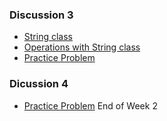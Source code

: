 ### Discussion 3

- [String class](https://github.com/nikunjsanghai/Introduction_to_Programming_Cplusplus/blob/main/Week2/strings_in_c%2B%2B.md)
- [Operations with String class](https://github.com/nikunjsanghai/Introduction_to_Programming_Cplusplus/blob/main/Week2/Operations_with_string.md)
- [Practice Problem]()
### Dicussion 4

-  [Practice Problem](https://github.com/nikunjsanghai/Introduction_to_Programming_Cplusplus/blob/main/Week2/Practice_Problems.md)
  End of Week 2 
